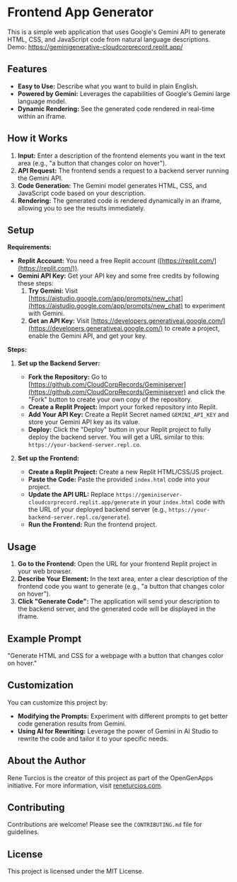 # Frontend App Generator 

This is a simple web application that uses Google's Gemini API to generate HTML, CSS, and JavaScript code from natural language descriptions. 
Demo: https://geminigenerative-cloudcorprecord.replit.app/

## Features

- **Easy to Use:** Describe what you want to build in plain English.
- **Powered by Gemini:** Leverages the capabilities of Google's Gemini large language model.
- **Dynamic Rendering:**  See the generated code rendered in real-time within an iframe.

## How it Works

1. **Input:** Enter a description of the frontend elements you want in the text area (e.g., "a button that changes color on hover").
2. **API Request:** The frontend sends a request to a backend server running the Gemini API.
3. **Code Generation:** The Gemini model generates HTML, CSS, and JavaScript code based on your description.
4. **Rendering:** The generated code is rendered dynamically in an iframe, allowing you to see the results immediately.

## Setup

**Requirements:**

- **Replit Account:** You need a free Replit account ([https://replit.com/](https://replit.com/)).
- **Gemini API Key:** Get your API key and some free credits by following these steps:
    1. **Try Gemini:** Visit [https://aistudio.google.com/app/prompts/new_chat](https://aistudio.google.com/app/prompts/new_chat) to experiment with Gemini.
    2. **Get an API Key:** Visit [https://developers.generativeai.google.com/](https://developers.generativeai.google.com/) to create a project, enable the Gemini API, and get your key. 

**Steps:**

1. **Set up the Backend Server:**
   - **Fork the Repository:**  Go to [https://github.com/CloudCorpRecords/Geminiserver](https://github.com/CloudCorpRecords/Geminiserver) and click the "Fork" button to create your own copy of the repository.
   - **Create a Replit Project:** Import your forked repository into Replit.
   - **Add Your API Key:** Create a Replit Secret named `GEMINI_API_KEY` and store your Gemini API key as its value.
   - **Deploy:**  Click the "Deploy" button in your Replit project to fully deploy the backend server.  You will get a URL similar to this: `https://your-backend-server.repl.co`. 

2. **Set up the Frontend:**
   - **Create a Replit Project:** Create a new Replit HTML/CSS/JS project.
   - **Paste the Code:**  Paste the provided `index.html` code into your project.
   - **Update the API URL:** Replace `https://geminiserver-cloudcorprecord.replit.app/generate` in your `index.html` code with the URL of your deployed backend server (e.g., `https://your-backend-server.repl.co/generate`).
   - **Run the Frontend:** Run the frontend project. 

## Usage

1. **Go to the Frontend:** Open the URL for your frontend Replit project in your web browser.
2. **Describe Your Element:**  In the text area, enter a clear description of the frontend code you want to generate (e.g., "a button that changes color on hover"). 
3. **Click "Generate Code":**  The application will send your description to the backend server, and the generated code will be displayed in the iframe.

## Example Prompt

"Generate HTML and CSS for a webpage with a button that changes color on hover."

## Customization

You can customize this project by:

- **Modifying the Prompts:** Experiment with different prompts to get better code generation results from Gemini. 
- **Using AI for Rewriting:**  Leverage the power of Gemini in AI Studio to rewrite the code and tailor it to your specific needs.

## About the Author

Rene Turcios is the creator of this project as part of the OpenGenApps initiative. For more information, visit [reneturcios.com](reneturcios.com).

## Contributing

Contributions are welcome!  Please see the `CONTRIBUTING.md` file for guidelines.

## License

This project is licensed under the MIT License.
